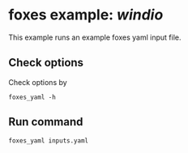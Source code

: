 # foxes example: _windio_

This example runs an example foxes yaml input file.

## Check options
Check options by
```
foxes_yaml -h
```

## Run command
```
foxes_yaml inputs.yaml
```
